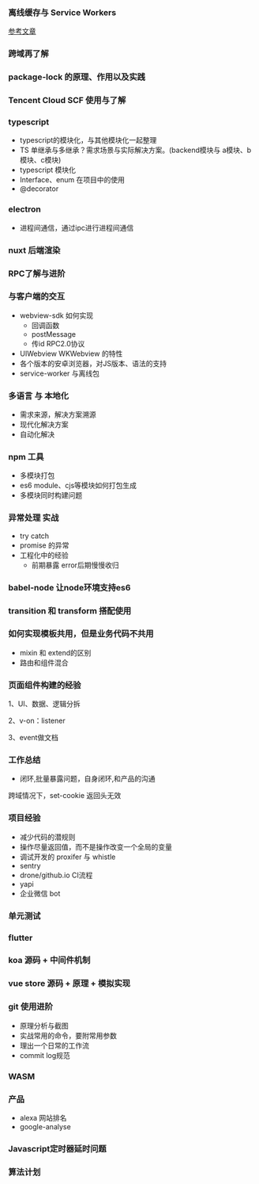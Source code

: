### 离线缓存与 Service Workers
[参考文章](https://segmentfault.com/a/1190000008491458)

### 跨域再了解

### package-lock 的原理、作用以及实践

### Tencent Cloud SCF 使用与了解

### typescript
* typescript的模块化，与其他模块化一起整理
* TS 单继承与多继承？需求场景与实际解决方案。(backend模块与 a模块、b模块、c模块)
* typescript 模块化
* Interface、enum 在项目中的使用
* @decorator

### electron
* 进程间通信，通过ipc进行进程间通信


### nuxt 后端渲染

### RPC了解与进阶

### 与客户端的交互
* webview-sdk 如何实现
  * 回调函数
  * postMessage
  * 传id RPC2.0协议
* UIWebview WKWebview 的特性
* 各个版本的安卓浏览器，对JS版本、语法的支持
* service-worker 与离线包

### 多语言 与 本地化
* 需求来源，解决方案溯源
* 现代化解决方案
* 自动化解决

### npm 工具
* 多模块打包
* es6 module、cjs等模块如何打包生成
* 多模块同时构建问题



### 异常处理 实战
* try catch
* promise 的异常
* 工程化中的经验
   * 前期暴露 error后期慢慢收归

### babel-node 让node环境支持es6

### transition 和 transform 搭配使用

### 如何实现模板共用，但是业务代码不共用
* mixin 和 extend的区别
* 路由和组件混合



### 页面组件构建的经验

1、UI、数据、逻辑分拆

2、v-on：listener

3、event做文档

### 工作总结
* 闭环,批量暴露问题，自身闭环,和产品的沟通

跨域情况下，set-cookie 返回头无效

### 项目经验
* 减少代码的潜规则
* 操作尽量返回值，而不是操作改变一个全局的变量
* 调试开发的 proxifer 与 whistle
* sentry
* drone/github.io CI流程
* yapi
* 企业微信 bot

### 单元测试

### flutter

### koa 源码 + 中间件机制

### vue store 源码 + 原理 + 模拟实现

### git 使用进阶
* 原理分析与截图
* 实战常用的命令，要附常用参数
* 理出一个日常的工作流
* commit log规范

### WASM

### 产品
* alexa 网站排名
* google-analyse
### Javascript定时器延时问题

### 算法计划

